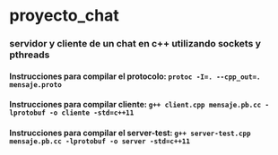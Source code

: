 # proyecto_chat

### servidor y cliente de un chat en c++ utilizando sockets y pthreads
#### Instrucciones para compilar el protocolo: `protoc -I=. --cpp_out=. mensaje.proto`

#### Instrucciones para compilar cliente: `g++ client.cpp mensaje.pb.cc -lprotobuf -o cliente -std=c++11`

#### Instrucciones para compilar el server-test: `g++ server-test.cpp mensaje.pb.cc -lprotobuf -o server -std=c++11`
